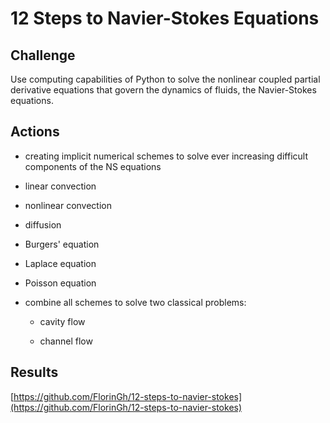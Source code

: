 # 12 Steps to Navier-Stokes Equations

## **Challenge**

Use computing capabilities of Python to solve the nonlinear coupled partial derivative equations that govern the dynamics of fluids, the Navier-Stokes equations.

## **Actions**

* creating implicit numerical schemes to solve ever increasing difficult components of the NS equations
* linear convection



* nonlinear convection



* diffusion



* Burgers' equation



* Laplace equation



* Poisson equation



* combine all schemes to solve two classical problems:

  * cavity flow



  * channel flow

## **Results**

 [https://github.com/FlorinGh/12-steps-to-navier-stokes](https://github.com/FlorinGh/12-steps-to-navier-stokes)​

